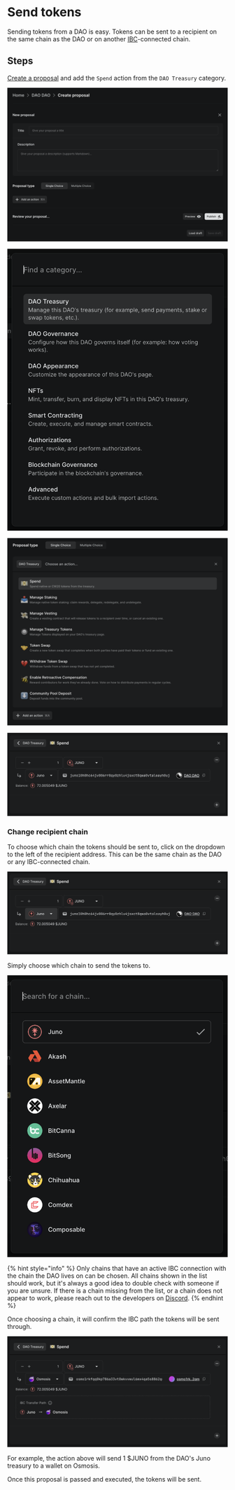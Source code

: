 # Send tokens

Sending tokens from a DAO is easy. Tokens can be sent to a recipient on the same chain as the DAO or on another [IBC](../../introduction/whats-a-blockchain/#how-do-you-send-tokens-between-blockchains)-connected chain.

## Steps

[Create a proposal](../../dao-governance/proposals/how-to-create-a-proposal) and add the `Spend` action from the `DAO Treasury` category.

![Create proposal form](../../.gitbook/assets/single-choice-proposal.png)

![DAO Treasury category in Add an action modal](../../.gitbook/assets/add-action-modal-dao-treasury-category.png)

![Spend action in DAO Treasury category](../../.gitbook/assets/spend-action-dao-treasury-category.png)

![Spend action](../../.gitbook/assets/spend-action.png)

### Change recipient chain

To choose which chain the tokens should be sent to, click on the dropdown to the left of the recipient address. This can be the same chain as the DAO or any IBC-connected chain.

![Spend action recipient chain](../../.gitbook/assets/spend-action-recipient-chain.png)

Simply choose which chain to send the tokens to.

![Chain picker](../../.gitbook/assets/chain-picker.png)

{% hint style="info" %}
Only chains that have an active IBC connection with the chain the DAO lives on can be chosen. All chains shown in the list should work, but it's always a good idea to double check with someone if you are unsure. If there is a chain missing from the list, or a chain does not appear to work, please reach out to the developers on [Discord](https://discord.daodao.zone).
{% endhint %}

Once choosing a chain, it will confirm the IBC path the tokens will be sent through.

![Spend action with IBC path](../../.gitbook/assets/spend-action-ibc.png)

For example, the action above will send 1 $JUNO from the DAO's Juno treasury to a wallet on Osmosis.

Once this proposal is passed and executed, the tokens will be sent.
